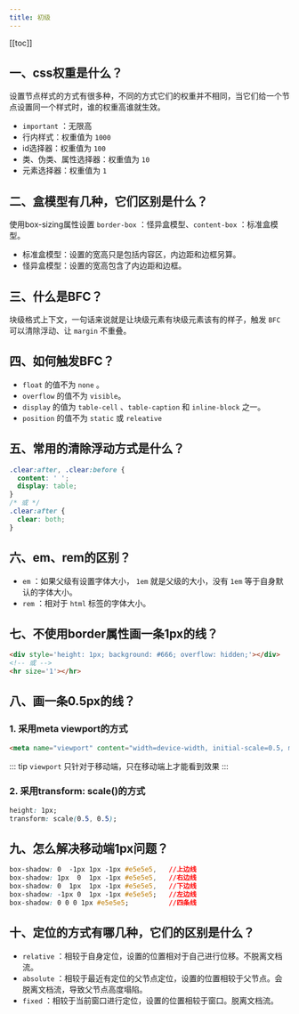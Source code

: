 ```yaml
---
title: 初级
---
```

[[toc]]
## 一、css权重是什么？

设置节点样式的方式有很多种，不同的方式它们的权重并不相同，当它们给一个节点设置同一个样式时，谁的权重高谁就生效。
- `important` ：无限高
- 行内样式：权重值为 `1000`
- id选择器：权重值为 `100`
- 类、伪类、属性选择器：权重值为 `10`
- 元素选择器：权重值为 `1`

## 二、盒模型有几种，它们区别是什么？

使用box-sizing属性设置 `border-box` ：怪异盒模型、`content-box` ：标准盒模型。
- 标准盒模型：设置的宽高只是包括内容区，内边距和边框另算。
- 怪异盒模型：设置的宽高包含了内边距和边框。  

## 三、什么是BFC？

块级格式上下文，一句话来说就是让块级元素有块级元素该有的样子，触发 `BFC` 可以清除浮动、让 `margin` 不重叠。

## 四、如何触发BFC？

- `float` 的值不为 `none` 。
- `overflow` 的值不为 `visible`。
- `display` 的值为 `table-cell` 、`table-caption` 和 `inline-block` 之一。
- `position` 的值不为 `static` 或 `releative`

## 五、常用的清除浮动方式是什么？

```css
.clear:after, .clear:before {
  content: ' ';
  display: table;
}
/* 或 */
.clear:after {
  clear: both;
}
```

## 六、em、rem的区别？

- `em` ：如果父级有设置字体大小， `1em` 就是父级的大小，没有 `1em` 等于自身默认的字体大小。
- `rem` ：相对于 `html` 标签的字体大小。

## 七、不使用border属性画一条1px的线？

```html
<div style='height: 1px; background: #666; overflow: hidden;'></div>
<!-- 或 -->
<hr size='1'></hr>
```
## 八、画一条0.5px的线？

### 1. 采用meta viewport的方式
```html
<meta name="viewport" content="width=device-width, initial-scale=0.5, minimum-scale=0.5, maximum-scale=0.5"/>
```
::: tip
`viewport` 只针对于移动端，只在移动端上才能看到效果
:::
### 2. 采用transform: scale()的方式

```css
height: 1px;
transform: scale(0.5, 0.5);
```

## 九、怎么解决移动端1px问题？

```css
box-shadow: 0  -1px 1px -1px #e5e5e5,   //上边线
box-shadow: 1px  0  1px -1px #e5e5e5,   //右边线
box-shadow: 0  1px  1px -1px #e5e5e5,   //下边线
box-shadow: -1px 0  1px -1px #e5e5e5;   //左边线
box-shadow: 0 0 0 1px #e5e5e5;          //四条线
```
## 十、定位的方式有哪几种，它们的区别是什么？

- `relative` ：相较于自身定位，设置的位置相对于自己进行位移。不脱离文档流。
- `absolute` ：相较于最近有定位的父节点定位，设置的位置相较于父节点。会脱离文档流，导致父节点高度塌陷。
- `fixed` ：相较于当前窗口进行定位，设置的位置相较于窗口。脱离文档流。